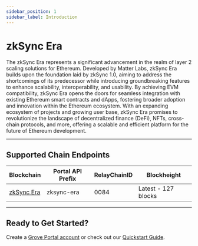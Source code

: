 ```yaml
---
sidebar_position: 1
sidebar_label: Introduction
---
```


# zkSync Era

The zkSync Era represents a significant advancement in the realm of layer 2 scaling solutions for Ethereum. Developed by Matter Labs, zkSync Era builds upon the foundation laid by zkSync 1.0, aiming to address the shortcomings of its predecessor while introducing groundbreaking features to enhance scalability, interoperability, and usability. By achieving EVM compatibility, zkSync Era opens the doors for seamless integration with existing Ethereum smart contracts and dApps, fostering broader adoption and innovation within the Ethereum ecosystem. With an expanding ecosystem of projects and growing user base, zkSync Era promises to revolutionize the landscape of decentralized finance (DeFi), NFTs, cross-chain protocols, and more, offering a scalable and efficient platform for the future of Ethereum development.

---

## Supported Chain Endpoints

| Blockchain                               | Portal API Prefix | RelayChainID | Blockheight         |
| ---------------------------------------- | ----------------- | ------------ | ------------------- |
| [zkSync Era](./endpoints/zksync-era) | zksync-era      | 0084         | Latest - 127 blocks |

---

## Ready to Get Started?

Create a [Grove Portal account](https://portal.grove.city) or check out our [Quickstart Guide](/guides/getting-started/quickstart).
